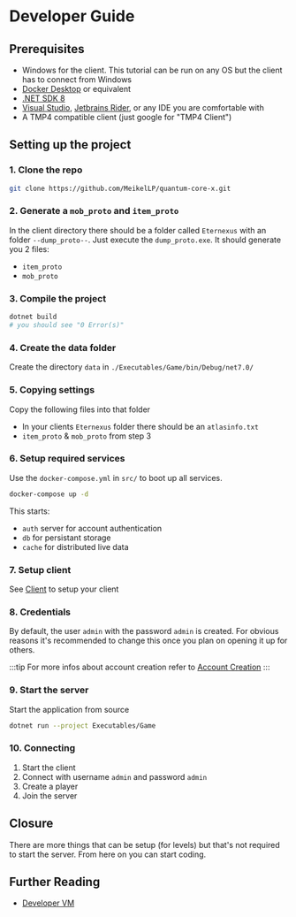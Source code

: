 # Developer Guide

## Prerequisites

* Windows for the client. This tutorial can be run on any OS but the client has to connect from Windows
* [Docker Desktop](https://www.docker.com/products/docker-desktop/) or equivalent
* [.NET SDK 8](https://dotnet.microsoft.com/en-us/download)
* [Visual Studio](https://visualstudio.com), [Jetbrains Rider](https://www.jetbrains.com/rider/), or any IDE you are comfortable with
* A TMP4 compatible client (just google for "TMP4 Client")

## Setting up the project

### 1. Clone the repo

```sh
git clone https://github.com/MeikelLP/quantum-core-x.git
```

### 2. Generate a `mob_proto` and `item_proto`

In the client directory there should be a folder called `Eternexus` with an folder `--dump_proto--`. Just execute the `dump_proto.exe`. It should generate you 2 files:

* `item_proto`
* `mob_proto`

### 3. Compile the project

```sh
dotnet build
# you should see "0 Error(s)"
```

### 4. Create the data folder

Create the directory `data` in `./Executables/Game/bin/Debug/net7.0/`

### 5. Copying settings

Copy the following files into that folder

* In your clients `Eternexus` folder there should be an `atlasinfo.txt`
* `item_proto` & `mob_proto` from step 3

### 6. Setup required services

Use the `docker-compose.yml` in `src/` to boot up all services.

```sh
docker-compose up -d
```

This starts:

* `auth` server for account authentication
* `db` for persistant storage
* `cache` for distributed live data

### 7. Setup client

See [Client](client.md) to setup your client

### 8. Credentials

By default, the user `admin` with the password `admin` is created. For obvious reasons it's recommended to change this once you plan on opening it up for others.

:::tip
For more infos about account creation refer to [Account Creation](../Guides/account-creation.md)
:::

### 9. Start the server

Start the application from source

```sh
dotnet run --project Executables/Game
```

### 10. Connecting

1. Start the client
2. Connect with username `admin` and password `admin`
3. Create a player
4. Join the server

## Closure

There are more things that can be setup (for levels) but that's not required to start the server. From here on you can start coding.

## Further Reading

* [Developer VM](../Guides/dev-vm.md)
